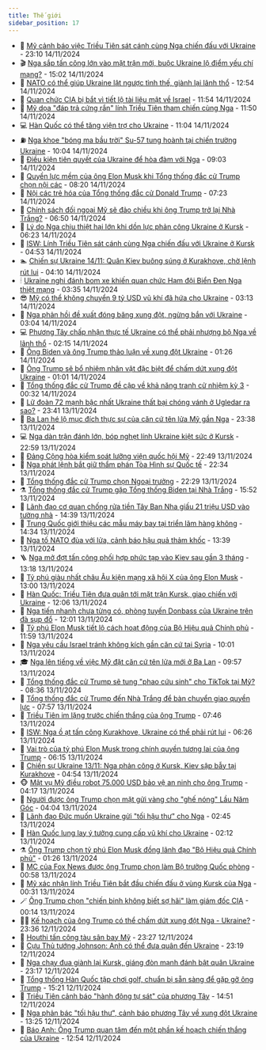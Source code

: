 ```yaml
---
title: Thế giới
sidebar_position: 17
---
```


<!-- dantri-the-gioi:START -->
- 🌋 [Mỹ cảnh báo việc Triều Tiên sát cánh cùng Nga chiến đấu với Ukraine](https://dantri.com.vn/the-gioi/my-canh-bao-viec-trieu-tien-sat-canh-cung-nga-chien-dau-voi-ukraine-20241115060332613.htm) - 23:10 14/11/2024
- 🎬 [Nga sắp tấn công lớn vào mặt trận mới, buộc Ukraine lộ điểm yếu chí mạng?](https://dantri.com.vn/the-gioi/nga-sap-tan-cong-lon-vao-mat-tran-moi-buoc-ukraine-lo-diem-yeu-chi-mang-20241114215745242.htm) - 15:02 14/11/2024
- 🧰 [NATO có thể giúp Ukraine lật ngược tình thế, giành lại lãnh thổ](https://dantri.com.vn/the-gioi/nato-co-the-giup-ukraine-lat-nguoc-tinh-the-gianh-lai-lanh-tho-20241114194953786.htm) - 12:54 14/11/2024
- 🌋 [Quan chức CIA bị bắt vì tiết lộ tài liệu mật về Israel](https://dantri.com.vn/the-gioi/quan-chuc-cia-bi-bat-vi-tiet-lo-tai-lieu-mat-ve-israel-20241114184349522.htm) - 11:54 14/11/2024
- 🗽 [Mỹ dọa &quot;đáp trả cứng rắn&quot; lính Triều Tiên tham chiến cùng Nga](https://dantri.com.vn/the-gioi/my-doa-dap-tra-cung-ran-linh-trieu-tien-tham-chien-cung-nga-20241114180531350.htm) - 11:50 14/11/2024
- 💻 [Hàn Quốc có thể tăng viện trợ cho Ukraine](https://dantri.com.vn/the-gioi/han-quoc-co-the-tang-vien-tro-cho-ukraine-20241114141205922.htm) - 11:04 14/11/2024
- ⛽️ [Nga khoe &quot;bóng ma bầu trời&quot; Su-57 tung hoành tại chiến trường Ukraine](https://dantri.com.vn/the-gioi/nga-khoe-bong-ma-bau-troi-su-57-tung-hoanh-tai-chien-truong-ukraine-20241114165005727.htm) - 10:04 14/11/2024
- 🤩 [Điều kiện tiên quyết của Ukraine để hòa đàm với Nga](https://dantri.com.vn/the-gioi/dieu-kien-tien-quyet-cua-ukraine-de-hoa-dam-voi-nga-20241114152526933.htm) - 09:03 14/11/2024
- 🧐 [Quyền lực mềm của ông Elon Musk khi Tổng thống đắc cử Trump chọn nội các](https://dantri.com.vn/the-gioi/quyen-luc-mem-cua-ong-elon-musk-khi-tong-thong-dac-cu-trump-chon-noi-cac-20241114150821308.htm) - 08:20 14/11/2024
- 🎊 [Nội các trẻ hóa của Tổng thống đắc cử Donald Trump](https://dantri.com.vn/the-gioi/noi-cac-tre-hoa-cua-tong-thong-dac-cu-donald-trump-20241114141309323.htm) - 07:23 14/11/2024
- 📝 [Chính sách đối ngoại Mỹ sẽ đảo chiều khi ông Trump trở lại Nhà Trắng?](https://dantri.com.vn/the-gioi/chinh-sach-doi-ngoai-my-se-dao-chieu-khi-ong-trump-tro-lai-nha-trang-20241114115906843.htm) - 06:50 14/11/2024
- 🤡 [Lý do Nga chịu thiệt hại lớn khi dồn lực phản công Ukraine ở Kursk](https://dantri.com.vn/the-gioi/ly-do-nga-chiu-thiet-hai-lon-khi-don-luc-phan-cong-ukraine-o-kursk-20241114114042574.htm) - 06:23 14/11/2024
- 🥷 [ISW: Lính Triều Tiên sát cánh cùng Nga chiến đấu với Ukraine ở Kursk](https://dantri.com.vn/the-gioi/isw-linh-trieu-tien-sat-canh-cung-nga-chien-dau-voi-ukraine-o-kursk-20241114112627067.htm) - 04:53 14/11/2024
- 🏊 [Chiến sự Ukraine 14/11: Quân Kiev buông súng ở Kurakhove, chờ lệnh rút lui](https://dantri.com.vn/the-gioi/chien-su-ukraine-1411-quan-kiev-buong-sung-o-kurakhove-cho-lenh-rut-lui-20241114084403823.htm) - 04:10 14/11/2024
- 🕯 [Ukraine nghi đánh bom xe khiến quan chức Hạm đội Biển Đen Nga thiệt mạng](https://dantri.com.vn/the-gioi/ukraine-nghi-danh-bom-xe-khien-quan-chuc-ham-doi-bien-den-nga-thiet-mang-20241114095132558.htm) - 03:35 14/11/2024
- 😎 [Mỹ có thể không chuyển 9 tỷ USD vũ khí đã hứa cho Ukraine](https://dantri.com.vn/the-gioi/my-co-the-khong-chuyen-9-ty-usd-vu-khi-da-hua-cho-ukraine-20241114094407859.htm) - 03:13 14/11/2024
- 🌈 [Nga phản hồi đề xuất đóng băng xung đột, ngừng bắn với Ukraine](https://dantri.com.vn/the-gioi/nga-phan-hoi-de-xuat-dong-bang-xung-dot-ngung-ban-voi-ukraine-20241114093605980.htm) - 03:04 14/11/2024
- 💻 [Phương Tây chấp nhận thực tế Ukraine có thể phải nhượng bộ Nga về lãnh thổ](https://dantri.com.vn/the-gioi/phuong-tay-chap-nhan-thuc-te-ukraine-co-the-phai-nhuong-bo-nga-ve-lanh-tho-20241114091508746.htm) - 02:15 14/11/2024
- 🤖 [Ông Biden và ông Trump thảo luận về xung đột Ukraine](https://dantri.com.vn/the-gioi/ong-biden-va-ong-trump-thao-luan-ve-xung-dot-ukraine-20241114081828516.htm) - 01:26 14/11/2024
- 🦏 [Ông Trump sẽ bổ nhiệm nhân vật đặc biệt để chấm dứt xung đột Ukraine](https://dantri.com.vn/the-gioi/ong-trump-se-bo-nhiem-nhan-vat-dac-biet-de-cham-dut-xung-dot-ukraine-20241114073426214.htm) - 01:01 14/11/2024
- 🌁 [Tổng thống đắc cử Trump đề cập về khả năng tranh cử nhiệm kỳ 3](https://dantri.com.vn/the-gioi/tong-thong-dac-cu-trump-de-cap-ve-kha-nang-tranh-cu-nhiem-ky-3-20241114072707812.htm) - 00:32 14/11/2024
- 🐘 [Lữ đoàn 72 mạnh bậc nhất Ukraine thất bại chóng vánh ở Ugledar ra sao?](https://dantri.com.vn/the-gioi/lu-doan-72-manh-bac-nhat-ukraine-that-bai-chong-vanh-o-ugledar-ra-sao-20241113172926568.htm) - 23:41 13/11/2024
- 🥷 [Ba Lan hé lộ mục đích thực sự của căn cứ tên lửa Mỹ gần Nga](https://dantri.com.vn/the-gioi/ba-lan-he-lo-muc-dich-thuc-su-cua-can-cu-ten-lua-my-gan-nga-20241113193505848.htm) - 23:38 13/11/2024
- 💻 [Nga dàn trận đánh lớn, bóp nghẹt lính Ukraine kiệt sức ở Kursk](https://dantri.com.vn/the-gioi/nga-dan-tran-danh-lon-bop-nghet-linh-ukraine-kiet-suc-o-kursk-20241114013859273.htm) - 22:59 13/11/2024
- 🎡 [Đảng Cộng hòa kiểm soát lưỡng viện quốc hội Mỹ](https://dantri.com.vn/the-gioi/dang-cong-hoa-kiem-soat-luong-vien-quoc-hoi-my-20241114054658245.htm) - 22:49 13/11/2024
- 🧰 [Nga phát lệnh bắt giữ thẩm phán Tòa Hình sự Quốc tế](https://dantri.com.vn/the-gioi/nga-phat-lenh-bat-giu-tham-phan-toa-hinh-su-quoc-te-20241113223011579.htm) - 22:34 13/11/2024
- 🥸 [Tổng thống đắc cử Trump chọn Ngoại trưởng](https://dantri.com.vn/the-gioi/tong-thong-dac-cu-trump-chon-ngoai-truong-20241114052705950.htm) - 22:29 13/11/2024
- ⚗️ [Tổng thống đắc cử Trump gặp Tổng thống Biden tại Nhà Trắng](https://dantri.com.vn/the-gioi/tong-thong-dac-cu-trump-gap-tong-thong-biden-tai-nha-trang-20241113150202311.htm) - 15:52 13/11/2024
- 🌮 [Lãnh đạo cơ quan chống rửa tiền Tây Ban Nha giấu 21 triệu USD vào tường nhà](https://dantri.com.vn/the-gioi/lanh-dao-co-quan-chong-rua-tien-tay-ban-nha-giau-21-trieu-usd-vao-tuong-nha-20241113092417530.htm) - 14:39 13/11/2024
- 🎃 [Trung Quốc giới thiệu các mẫu máy bay tại triển lãm hàng không](https://dantri.com.vn/the-gioi/trung-quoc-gioi-thieu-cac-mau-may-bay-tai-trien-lam-hang-khong-20241113213332444.htm) - 14:34 13/11/2024
- 💫 [Nga tố NATO đùa với lửa, cảnh báo hậu quả thảm khốc](https://dantri.com.vn/the-gioi/nga-to-nato-dua-voi-lua-canh-bao-hau-qua-tham-khoc-20241113190211058.htm) - 13:39 13/11/2024
- 🪜 [Nga mở đợt tấn công phối hợp phức tạp vào Kiev sau gần 3 tháng](https://dantri.com.vn/the-gioi/nga-mo-dot-tan-cong-phoi-hop-phuc-tap-vao-kiev-sau-gan-3-thang-20241113195001486.htm) - 13:18 13/11/2024
- 🌋 [Tỷ phú giàu nhất châu Âu kiện mạng xã hội X của ông Elon Musk](https://dantri.com.vn/the-gioi/ty-phu-giau-nhat-chau-au-kien-mang-xa-hoi-x-cua-ong-elon-musk-20241113161530764.htm) - 13:00 13/11/2024
- 🦏 [Hàn Quốc: Triều Tiên đưa quân tới mặt trận Kursk, giao chiến với Ukraine](https://dantri.com.vn/the-gioi/han-quoc-trieu-tien-dua-quan-toi-mat-tran-kursk-giao-chien-voi-ukraine-20241113180443747.htm) - 12:06 13/11/2024
- 👀 [Nga tiến nhanh chưa từng có, phòng tuyến Donbass của Ukraine trên đà sụp đổ](https://dantri.com.vn/the-gioi/nga-tien-nhanh-chua-tung-co-phong-tuyen-donbass-cua-ukraine-tren-da-sup-do-20241113173415484.htm) - 12:01 13/11/2024
- 🧰 [Tỷ phú Elon Musk tiết lộ cách hoạt động của Bộ Hiệu quả Chính phủ](https://dantri.com.vn/the-gioi/ty-phu-elon-musk-tiet-lo-cach-hoat-dong-cua-bo-hieu-qua-chinh-phu-20241113174950042.htm) - 11:59 13/11/2024
- 🚀 [Nga yêu cầu Israel tránh không kích gần căn cứ tại Syria](https://dantri.com.vn/the-gioi/nga-yeu-cau-israel-tranh-khong-kich-gan-can-cu-tai-syria-20241113163814646.htm) - 10:01 13/11/2024
- 🎓 [Nga lên tiếng về việc Mỹ đặt căn cứ tên lửa mới ở Ba Lan](https://dantri.com.vn/the-gioi/nga-len-tieng-ve-viec-my-dat-can-cu-ten-lua-moi-o-ba-lan-20241113164807269.htm) - 09:57 13/11/2024
- 🥸 [Tổng thống đắc cử Trump sẽ tung &quot;phao cứu sinh&quot; cho TikTok tại Mỹ?](https://dantri.com.vn/the-gioi/tong-thong-dac-cu-trump-se-tung-phao-cuu-sinh-cho-tiktok-tai-my-20241113145951722.htm) - 08:36 13/11/2024
- 🦅 [Tổng thống đắc cử Trump đến Nhà Trắng để bàn chuyển giao quyền lực](https://dantri.com.vn/the-gioi/tong-thong-dac-cu-trump-den-nha-trang-de-ban-chuyen-giao-quyen-luc-20241113141243224.htm) - 07:57 13/11/2024
- 🤭 [Triều Tiên im lặng trước chiến thắng của ông Trump](https://dantri.com.vn/the-gioi/trieu-tien-im-lang-truoc-chien-thang-cua-ong-trump-20241113132229612.htm) - 07:46 13/11/2024
- 🤖 [ISW: Nga ồ ạt tấn công Kurakhove, Ukraine có thể phải rút lui](https://dantri.com.vn/the-gioi/isw-nga-o-at-tan-cong-kurakhove-ukraine-co-the-phai-rut-lui-20241113123112970.htm) - 06:26 13/11/2024
- 🐲 [Vai trò của tỷ phú Elon Musk trong chính quyền tương lai của ông Trump](https://dantri.com.vn/the-gioi/vai-tro-cua-ty-phu-elon-musk-trong-chinh-quyen-tuong-lai-cua-ong-trump-20241113124733403.htm) - 06:15 13/11/2024
- 🫣 [Chiến sự Ukraine 13/11: Nga phản công ở Kursk, Kiev sập bẫy tại Kurakhove](https://dantri.com.vn/the-gioi/chien-su-ukraine-1311-nga-phan-cong-o-kursk-kiev-sap-bay-tai-kurakhove-20241113114257073.htm) - 04:54 13/11/2024
- 🐵 [Mật vụ Mỹ điều robot 75.000 USD bảo vệ an ninh cho ông Trump](https://dantri.com.vn/the-gioi/mat-vu-my-dieu-robot-75000-usd-bao-ve-an-ninh-cho-ong-trump-20241113111426924.htm) - 04:17 13/11/2024
- 🫶 [Người được ông Trump chọn mặt gửi vàng cho &quot;ghế nóng&quot; Lầu Năm Góc](https://dantri.com.vn/the-gioi/nguoi-duoc-ong-trump-chon-mat-gui-vang-cho-ghe-nong-lau-nam-goc-20241113103209270.htm) - 04:04 13/11/2024
- 💃 [Lãnh đạo Đức muốn Ukraine gửi &quot;tối hậu thư&quot; cho Nga](https://dantri.com.vn/the-gioi/lanh-dao-duc-muon-ukraine-gui-toi-hau-thu-cho-nga-20241113093733120.htm) - 02:45 13/11/2024
- 💫 [Hàn Quốc lung lay ý tưởng cung cấp vũ khí cho Ukraine](https://dantri.com.vn/the-gioi/han-quoc-lung-lay-y-tuong-cung-cap-vu-khi-cho-ukraine-20241113072027223.htm) - 02:12 13/11/2024
- ⚗️ [Ông Trump chọn tỷ phú Elon Musk đồng lãnh đạo &quot;Bộ Hiệu quả Chính phủ&quot;](https://dantri.com.vn/the-gioi/ong-trump-chon-ty-phu-elon-musk-dong-lanh-dao-bo-hieu-qua-chinh-phu-20241113081509644.htm) - 01:26 13/11/2024
- 🥷 [MC của Fox News được ông Trump chọn làm Bộ trưởng Quốc phòng](https://dantri.com.vn/the-gioi/mc-cua-fox-news-duoc-ong-trump-chon-lam-bo-truong-quoc-phong-20241113075316094.htm) - 00:58 13/11/2024
- 🥸 [Mỹ xác nhận lính Triều Tiên bắt đầu chiến đấu ở vùng Kursk của Nga](https://dantri.com.vn/the-gioi/my-xac-nhan-linh-trieu-tien-bat-dau-chien-dau-o-vung-kursk-cua-nga-20241113072141764.htm) - 00:31 13/11/2024
- 🪄 [Ông Trump chọn &quot;chiến binh không biết sợ hãi&quot; làm giám đốc CIA](https://dantri.com.vn/the-gioi/ong-trump-chon-chien-binh-khong-biet-so-hai-lam-giam-doc-cia-20241113071044196.htm) - 00:14 13/11/2024
- 🧑‍💻 [Kế hoạch của ông Trump có thể chấm dứt xung đột Nga - Ukraine?](https://dantri.com.vn/the-gioi/ke-hoach-cua-ong-trump-co-the-cham-dut-xung-dot-nga-ukraine-20241112123418976.htm) - 23:36 12/11/2024
- 🤭 [Houthi tấn công tàu sân bay Mỹ](https://dantri.com.vn/the-gioi/houthi-tan-cong-tau-san-bay-my-20241113062209995.htm) - 23:27 12/11/2024
- 🗽 [Cựu Thủ tướng Johnson: Anh có thể đưa quân đến Ukraine](https://dantri.com.vn/the-gioi/cuu-thu-tuong-johnson-anh-co-the-dua-quan-den-ukraine-20241113055351180.htm) - 23:19 12/11/2024
- 🤖 [Nga chạy đua giành lại Kursk, giáng đòn mạnh đánh bật quân Ukraine](https://dantri.com.vn/the-gioi/nga-chay-dua-gianh-lai-kursk-giang-don-manh-danh-bat-quan-ukraine-20241113005009951.htm) - 23:17 12/11/2024
- 🌈 [Tổng thống Hàn Quốc tập chơi golf, chuẩn bị sẵn sàng để gặp gỡ ông Trump](https://dantri.com.vn/the-gioi/tong-thong-han-quoc-tap-choi-golf-chuan-bi-san-sang-de-gap-go-ong-trump-20241112152505958.htm) - 15:21 12/11/2024
- 🤩 [Triều Tiên cảnh báo &quot;hành động tự sát&quot; của phương Tây](https://dantri.com.vn/the-gioi/trieu-tien-canh-bao-hanh-dong-tu-sat-cua-phuong-tay-20241112214930849.htm) - 14:51 12/11/2024
- 🤗 [Nga phản bác &quot;tối hậu thư&quot;, cảnh báo phương Tây về xung đột Ukraine](https://dantri.com.vn/the-gioi/nga-phan-bac-toi-hau-thu-canh-bao-phuong-tay-ve-xung-dot-ukraine-20241112195900200.htm) - 13:25 12/11/2024
- 🙉 [Báo Anh: Ông Trump quan tâm đến một phần kế hoạch chiến thắng của Ukraine](https://dantri.com.vn/the-gioi/bao-anh-ong-trump-quan-tam-den-mot-phan-ke-hoach-chien-thang-cua-ukraine-20241112194513583.htm) - 12:54 12/11/2024<!-- dantri-the-gioi:END -->
